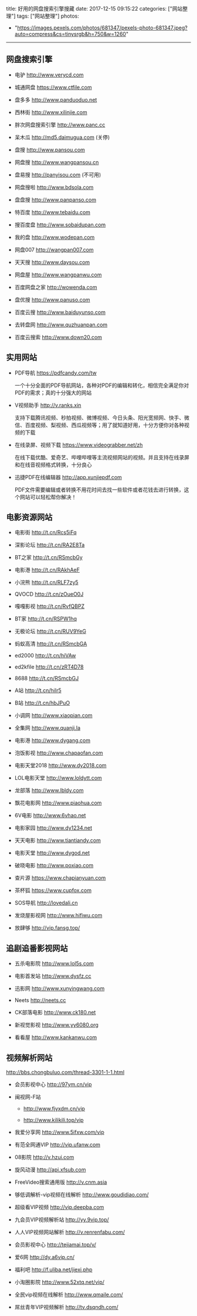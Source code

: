 title: 好用的网盘搜索引擎搜藏
date: 2017-12-15 09:15:22
categories: ["网站整理"]
tags: ["网站整理"]
photos:
  - "https://images.pexels.com/photos/681347/pexels-photo-681347.jpeg?auto=compress&cs=tinysrgb&h=750&w=1260"
---

## 网盘搜索引擎

* 电驴 http://www.verycd.com

* 城通网盘 https://www.ctfile.com

* 盘多多 http://www.panduoduo.net

* 西林街 http://www.xilinjie.com

* 胖次网盘搜索引擎 http://www.panc.cc

* 呆木瓜 http://md5.daimugua.com (关停)

* 盘搜 http://www.pansou.com

* 网盘搜 http://www.wangpansou.cn

* 盘易搜 http://panyisou.com (不可用)

* 网盘搜啦 http://www.bdsola.com

* 盘盘搜 http://www.panpanso.com

* 特百度 http://www.tebaidu.com

* 搜百度盘 http://www.sobaidupan.com

* 我的盘 http://www.wodepan.com

* 网盘007 http://wangpan007.com

* 天天搜 http://www.daysou.com

* 网盘屋 http://www.wangpanwu.com

* 百度网盘之家 http://wowenda.com

* 盘优搜 http://www.panuso.com

* 百度云搜 http://www.baiduyunso.com

* 去转盘网 http://www.quzhuanpan.com

* 百度云搜索 http://www.down20.com


## 实用网站

* PDF导航 https://pdfcandy.com/tw

  一个十分全面的PDF导航网站，各种对PDF的编辑和转化，相信完全满足你对PDF的需求；真的十分强大的网站

* V视频助手 http://v.ranks.xin

  支持下载腾讯视频、秒拍视频、微博视频、今日头条、阳光宽频网、快手、微信、百度视频、梨视频、西瓜视频等；用了就知道好用，十分方便你对各种视频的下载

* 在线录屏、视频下载 https://www.videograbber.net/zh

  在线下载优酷、爱奇艺、哔哩哔哩等主流视频网站的视频。并且支持在线录屏和在线音视频格式转换，十分良心

* 迅捷PDF在线编辑器 http://app.xunjiepdf.com

  PDF文件需要编辑或者转换不用花时间去找一些软件或者花钱去进行转换，这个网站可以轻松帮你解决！


## 电影资源网站

* 电影街 http://t.cn/Rcs5iFq

* 深影论坛 http://t.cn/RA2E8Ta

* BT之家 http://t.cn/RSmcbGy

* 电影港 http://t.cn/RAkhAeF

* 小浣熊 http://t.cn/RLF7zy5

* QVOCD http://t.cn/zOueO0J

* 嘎嘎影视 http://t.cn/RvfQBPZ

* BT家 http://t.cn/RSPW1hq

* 无极论坛 http://t.cn/RUV9YeG

* 蚂蚁高清 http://t.cn/RSmcbGA

* ed2000 http://t.cn/hiVAw

* ed2kfile http://t.cn/zRT4D78

* 8688 http://t.cn/RSmcbGJ

* A站 http://t.cn/hiIr5

* B站 http://t.cn/hbJPuO

* 小调网 http://www.xiaopian.com

* 全集网 http://www.quanji.la

* 电影港 http://www.dygang.com

* 泡饭影视 http://www.chapaofan.com

* 电影天堂2018 http://www.dy2018.com

* LOL电影天堂 http://www.loldytt.com

* 龙部落 http://www.lbldy.com

* 飘花电影网 http://www.piaohua.com

* 6V电影 http://www.6vhao.net

* 电影家园 http://www.dy1234.net

* 天天电影 http://www.tiantiandy.com

* 电影天堂 http://www.dygod.net

* 破晓电影 http://www.poxiao.com

* 查片源 https://www.chapianyuan.com

* 茶杯狐 https://www.cupfox.com

* SOS导航 http://lovedali.cn

* 发烧屋影视网 http://www.hifiwu.com

* 放肆够 http://vip.fansg.top/


## 追剧追番影视网站

* 五杀电影院 http://www.lol5s.com

* 电影首发站 http://www.dysfz.cc

* 迅影网 http://www.xunyingwang.com

* Neets http://neets.cc

* CK部落电影 http://www.ck180.net

* 新视觉影视 http://www.yy6080.org

* 看看屋 http://www.kankanwu.com


## 视频解析网站

http://bbs.chongbuluo.com/thread-3301-1-1.html

* 会员影视中心 http://97ym.cn/vip

* 闽视网-F站

  - http://www.fjyxdm.cn/vip

  - http://www.kilikili.top/vip

* 我爱分享网 http://www.5ifxw.com/vip

* 有范全网通VIP http://vip.ufanw.com

* 08影院 http://v.hzui.com

* 旋风动漫 http://api.xfsub.com

* FreeVideo搜索通用版 http://v.cnm.asia

* 够低调解析-vip视频在线解析 http://www.goudidiao.com/

* 超级看VIP视频 http://vip.deepba.com

* 九会员VIP视频解析站 http://yy.9vip.top/

* 人人VIP视频网站解析 http://v.renrenfabu.com/

* 会员影视中心 http://tejiamai.top/v/

* 爱6网 http://dy.a6vip.cn/

* 福利吧 http://f.uliba.net/jiexi.php

* 小淘圈影院 http://www.52xtq.net/vip/

* 全民vip视频在线解析 http://www.qmaile.com/

* 屌丝青年VIP视频解析 http://tv.dsqndh.com/
